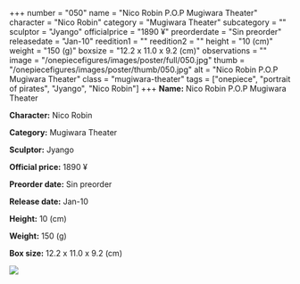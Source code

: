 +++
number = "050"
name = "Nico Robin P.O.P Mugiwara Theater"
character = "Nico Robin"
category = "Mugiwara Theater"
subcategory = ""
sculptor = "Jyango"
officialprice = "1890 ¥"
preorderdate = "Sin preorder"
releasedate = "Jan-10"
reedition1 = ""
reedition2 = ""
height = "10 (cm)"
weight = "150 (g)"
boxsize = "12.2 x 11.0 x 9.2 (cm)"
observations = ""
image = "/onepiecefigures/images/poster/full/050.jpg"
thumb = "/onepiecefigures/images/poster/thumb/050.jpg"
alt = "Nico Robin P.O.P Mugiwara Theater"
class = "mugiwara-theater"
tags = ["onepiece", "portrait of pirates", "Jyango", "Nico Robin"]
+++
**Name:** Nico Robin P.O.P Mugiwara Theater

**Character:** Nico Robin

**Category:** Mugiwara Theater 

**Sculptor:** Jyango

**Official price:** 1890 ¥

**Preorder date:** Sin preorder

**Release date:** Jan-10

**Height:** 10 (cm)

**Weight:** 150 (g)

**Box size:** 12.2 x 11.0 x 9.2 (cm)

<img src="/onepiecefigures/images/poster/thumb/050.jpg">